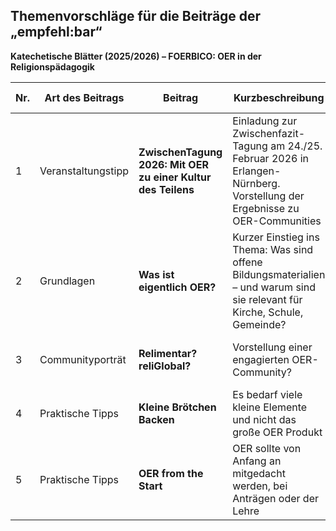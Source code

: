 ## Themenvorschläge für die Beiträge der „empfehl:bar“  
**Katechetische Blätter (2025/2026) – FOERBICO: OER in der Religionspädagogik**

| Nr. | Art des Beitrags      | Beitrag                                     | Kurzbeschreibung                                                                 | Bezug zu OER/ OER to go                                                            | Geplantes Heft | Abgabe bis             | Autor:in       |
|-----|-----------------------|---------------------------------------------|----------------------------------------------------------------------------------|---------------------------------------------------------------------------|----------------|------------------------|----------------|
| 1   | Veranstaltungstipp    | **ZwischenTagung 2026: Mit OER zu einer Kultur des Teilens** | Einladung zur Zwischenfazit-Tagung am 24./25. Februar 2026 in Erlangen-Nürnberg. Vorstellung der Ergebnisse zu OER-Communities | Förderung einer OER-Kultur in religionsbezogenen Communites                | 4/2025         | Anfang August 2025     | Phillip        |
| 2   | Grundlagen            | **Was ist eigentlich OER?**                 | Kurzer Einstieg ins Thema: Was sind offene Bildungsmaterialien – und warum sind sie relevant für Kirche, Schule, Gemeinde? | Einführung in OER, mit Link zu Materialien                               | 5/2025         | Anfang September 2025  | Laura          |
| 3  | Communityporträt      | **Relimentar? reliGlobal?**                | Vorstellung einer engagierten OER-Community?                                     | Sichtbarmachung aktiver Netzwerke in der religiösen Bildung             | 2/2026         | Januar/Februar 2026    | ?        |
| 4   | Praktische Tipps     | **Kleine Brötchen Backen**                | Es bedarf viele kleine Elemente und nicht das große OER Produkt                                     | Um vor Überforderung zu schützen         | ?         | ?   | ?        |
| 5   | Praktische Tipps     | **OER from the Start**                | OER sollte von Anfang an mitgedacht werden, bei Anträgen oder der Lehre                                   | Es ist viel Arbeit zum Abschluss alles als OER zu im nachhinein umzuwandeln         | ?         | ?   | ?        |
```


